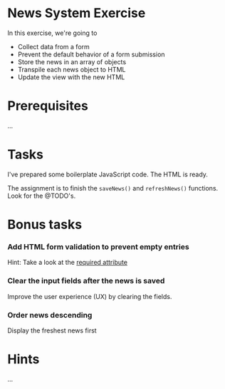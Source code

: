 # News System Exercise

In this exercise, we're going to 

- Collect data from a form
- Prevent the default behavior of a form submission
- Store the news in an array of objects
- Transpile each news object to HTML
- Update the view with the new HTML

# Prerequisites
...

# Tasks

I've prepared some boilerplate JavaScript code. The HTML is ready. 

The assignment is to finish the `saveNews()` and `refreshNews()` functions. Look for the @TODO's. 


# Bonus tasks

 ### Add HTML form validation to prevent empty entries
 Hint: Take a look at the [required attribute](https://www.w3schools.com/html/html_form_attributes.asp)

 ### Clear the input fields after the news is saved
 Improve the user experience (UX) by clearing the fields.

 ### Order news descending
 Display the freshest news first 


# Hints
...